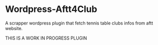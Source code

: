 # Wordpress-Aftt4Club
A scrapper wordpress plugin that fetch tennis table clubs infos from aftt website.

THIS IS A WORK IN PROGRESS PLUGIN
